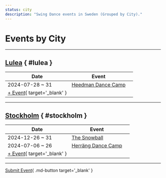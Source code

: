 ```yaml
---
status: city
description: "Swing Dance events in Sweden (Grouped by City)."
---
```


# Events by City

---

## <a id=lulea></a>[Lulea](#lulea) { #lulea }

| Date | Event | |
| --- | --- | --- |
| 2024-07-28 ~ 31 | [Heedman Dance Camp](heedman-dance-camp-2024.md) |  |
| [+ Event](https://github.com/swingdance/events/issues/new?assignees=&labels=add+event&projects=&template=02-add_entity.yml&title=%5B2024%2Fsv_SE%5D%20%3CName%3E&region=sv_SE&province=Lulea&city=Lulea&org_id=&date_starts=2024-&date_ends=2024-){ target='_blank' }

---

## <a id=stockholm></a>[Stockholm](#stockholm) { #stockholm }

| Date | Event | |
| --- | --- | --- |
| 2024-12-26 ~ 31 | [The Snowball](the-snowball-2024.md) |  |
| 2024-07-06 ~ 26 | [Herräng Dance Camp](herrang-dance-camp-2024.md) |  |
| [+ Event](https://github.com/swingdance/events/issues/new?assignees=&labels=add+event&projects=&template=02-add_entity.yml&title=%5B2024%2Fsv_SE%5D%20%3CName%3E&region=sv_SE&province=Stockholm&city=Stockholm&org_id=&date_starts=2024-&date_ends=2024-){ target='_blank' }

---

[Submit Event](https://github.com/swingdance/events/issues/new?assignees=&labels=add+event&projects=&template=02-add_entity.yml&title=%5Bsv_SE%5D%20%3CName%3E&region=sv_SE&province=&city=&org_id=2024){ .md-button target='_blank' }
